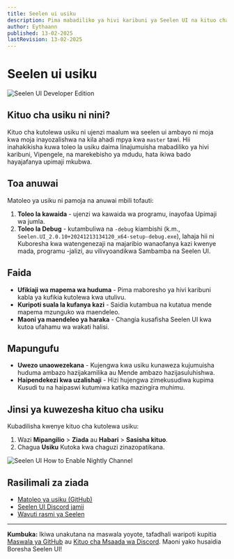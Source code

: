 ```yaml
---
title: Seelen ui usiku
description: Pima mabadiliko ya hivi karibuni ya Seelen UI na kituo cha sasisho la usiku!
author: Eythaann
published: 13-02-2025
lastRevision: 13-02-2025
---
```


# Seelen ui usiku

![Seelen UI Developer Edition](https://github.com/user-attachments/assets/76634b49-7b09-4ef2-9643-e93542309f5d)

## Kituo cha usiku ni nini?

Kituo cha kutolewa usiku ni ujenzi maalum wa seelen ui ambayo ni moja kwa moja
inayozalishwa na kila ahadi mpya kwa `master` tawi. Hii inahakikisha kuwa toleo
la usiku daima linajumuisha mabadiliko ya hivi karibuni, Vipengele, na
marekebisho ya mdudu, hata ikiwa bado hayajafanya upimaji mkubwa.

## Toa anuwai

Matoleo ya usiku ni pamoja na anuwai mbili tofauti:

1. **Toleo la kawaida** - ujenzi wa kawaida wa programu, inayofaa Upimaji wa
   jumla.
2. **Toleo la Debug** - kutambuliwa na `-debug` kiambishi (k.m.,
   `Seelen.UI_2.0.10+20241213134120_x64-setup-debug.exe`), lahaja hii ni
   Kuboresha kwa watengenezaji na majaribio wanaofanya kazi kwenye mada,
   programu -jalizi, au vilivyoandikwa Sambamba na Seelen UI.

## Faida

- **Ufikiaji wa mapema wa huduma** - Pima maboresho ya hivi karibuni kabla ya
  kufikia kutolewa kwa utulivu.
- **Kuripoti suala la kufanya kazi** - Saidia kutambua na kutatua mende mapema
  mzunguko wa maendeleo.
- **Maoni ya maendeleo ya haraka** - Changia kusafisha Seelen UI kwa kutoa
  ufahamu wa wakati halisi.

## Mapungufu

- **Uwezo unaowezekana** - Kujengwa kwa usiku kunaweza kujumuisha huduma ambazo
  hazijakamilika au Mende ambazo hazijasuluhishwa.
- **Haipendekezi kwa uzalishaji** - Hizi hujengwa zimekusudiwa kupima Kusudi tu
  na haipaswi kutumiwa katika mazingira muhimu.

## Jinsi ya kuwezesha kituo cha usiku

Kubadilisha kwenye kituo cha kutolewa usiku:

1. Wazi **Mipangilio** > **Ziada** au **Habari** > **Sasisha kituo**.
2. Chagua **Usiku** Kutoka kwa chaguzi zinazopatikana.

![Seelen UI How to Enable Nightly Channel](https://github.com/user-attachments/assets/ae88aeac-98cc-4424-a9e7-fb59740b694e)

## Rasilimali za ziada

- [Matoleo ya usiku (GitHub)](https://github.com/eythaann/Seelen-UI/releases/tag/nightly)
- [Seelen UI Discord jamii](https://discord.gg/ABfASx5ZAJ)
- [Wavuti rasmi ya Seelen](https://seelen.io)

---

**Kumbuka:** Ikiwa unakutana na maswala yoyote, tafadhali waripoti kupitia
[Maswala ya GitHub](https://github.com/eythaann/Seelen-UI/issues) au
[Kituo cha Msaada wa Discord](https://discord.gg/ABfASx5ZAJ). Maoni yako
husaidia Boresha Seelen UI!
